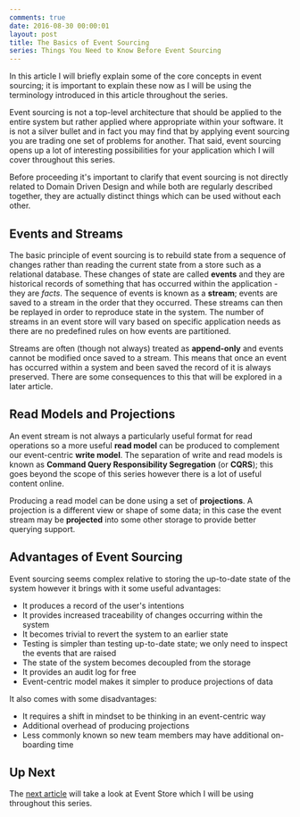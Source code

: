 ```yaml
---
comments: true
date: 2016-08-30 00:00:01
layout: post
title: The Basics of Event Sourcing
series: Things You Need to Know Before Event Sourcing
---
```


In this article I will briefly explain some of the core concepts in event sourcing; it is important to explain these now as I will be using the terminology introduced in this article throughout the series.

Event sourcing is not a top-level architecture that should be applied to the entire system but rather applied where appropriate within your software.  It is not a silver bullet and in fact you may find that by applying event sourcing you are trading one set of problems for another.  That said, event sourcing opens up a lot of interesting possibilities for your application which I will cover throughout this series.

Before proceeding it's important to clarify that event sourcing is not directly related to Domain Driven Design and while both are regularly described together, they are actually distinct things which can be used without each other.

## Events and Streams

The basic principle of event sourcing is to rebuild state from a sequence of changes rather than reading the current state from a store such as a relational database.  These changes of state are called **events** and they are historical records of something that has occurred within the application - they are _facts_.  The sequence of events is known as a **stream**; events are saved to a stream in the order that they occurred.  These streams can then be replayed in order to reproduce state in the system.  The number of streams in an event store will vary based on specific application needs as there are no predefined rules on how events are partitioned.

Streams are often (though not always) treated as **append-only** and events cannot be modified once saved to a stream. This means that once an event has occurred within a system and been saved the record of it is always preserved.  There are some consequences to this that will be explored in a later article.

## Read Models and Projections

An event stream is not always a particularly useful format for read operations so a more useful **read model** can be produced to complement our event-centric **write model**.  The separation of write and read models is known as **Command Query Responsibility Segregation** (or **CQRS**); this goes beyond the scope of this series however there is a lot of useful content online.

Producing a read model can be done using a set of **projections**.  A projection is a different view or shape of some data; in this case the event stream may be **projected** into some other storage to provide better querying support.

## Advantages of Event Sourcing

Event sourcing seems complex relative to storing the up-to-date state of the system however it brings with it some useful advantages:

- It produces a record of the user's intentions
- It provides increased traceability of changes occurring within the system
- It becomes trivial to revert the system to an earlier state
- Testing is simpler than testing up-to-date state; we only need to inspect the events that are raised
- The state of the system becomes decoupled from the storage
- It provides an audit log for free
- Event-centric model makes it simpler to produce projections of data

It also comes with some disadvantages:

- It requires a shift in mindset to be thinking in an event-centric way
- Additional overhead of producing projections
- Less commonly known so new team members may have additional on-boarding time

## Up Next

The [next article](/blog/introduction-to-event-store) will take a look at Event Store which I will be using throughout this series.
